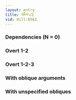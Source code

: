 ```yaml
---
layout: entry
title: འཇིལ་√2
vid: Hill:0562
---
```

### Dependencies (N = 0)


### Overt 1-2


### Overt 1-2-3


### With oblique arguments


### With unspecified obliques
